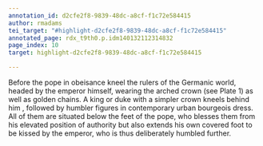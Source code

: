 ```yaml
---
annotation_id: d2cfe2f8-9839-48dc-a8cf-f1c72e584415
author: rmadams
tei_target: "#highlight-d2cfe2f8-9839-48dc-a8cf-f1c72e584415"
annotated_page: rdx_t9th0.p.idm140132112314832
page_index: 10
target: highlight-d2cfe2f8-9839-48dc-a8cf-f1c72e584415

---
```

Before the pope in obeisance kneel the rulers of the Germanic world, headed by the emperor himself, wearing the arched crown (see Plate 1) as well as golden chains.  A king or duke with a simpler crown kneels behind him , followed by humbler figures in contemporary urban bourgeois dress.  All of them are situated below the feet of the pope, who blesses them from his elevated position of authority but also extends his own covered foot to be kissed by the emperor, who is thus deliberately humbled further.